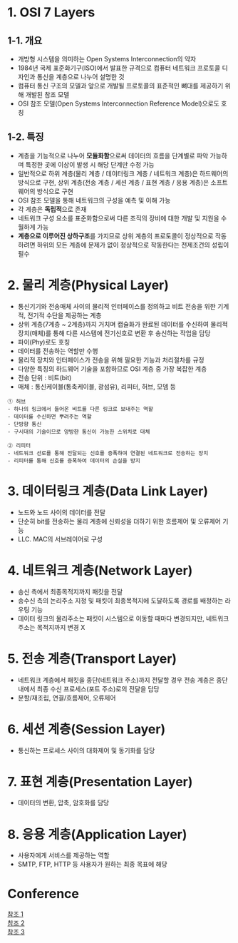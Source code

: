 # 1. OSI 7 Layers
## 1-1. 개요
- 개방형 시스템을 의미하는 Open Systems Interconnection의 약자
- 1984년 국제 표준화기구(ISO)에서 발표한 규격으로 컴퓨터 네트워크 프로토콜 디자인과 통신을 계층으로 나누어 설명한 것
- 컴퓨터 통신 구조의 모델과 앞으로 개발될 프로토콜의 표준적인 뼈대를 제공하기 위해 개발된 참조 모델
- OSI 참조 모델(Open Systems Interconnection Reference Model)으로도 호칭

## 1-2. 특징
- 계층을 기능적으로 나누어 **모듈화함**으로써 데이터의 흐름을 단계별로 파악 가능하며 특정한 곳에 이상이 발생 시 해당 단계만 수정 가능
- 일반적으로 하위 계층(물리 계층 / 데이터링크 계층 / 네트워크 계층)은 하드웨어의 방식으로 구현, 상위 계층(전송 계층 / 세션 계층 / 표현 계층 / 응용 계층)은 소프트웨어의 방식으로 구현
- OSI 참조 모델을 통해 네트워크의 구성을 예측 및 이해 가능
- 각 계층은 **독립적**으로 존재
- 네트워크 구성 요소를 표준화함으로써 다른 조직의 장비에 대한 개발 및 지원을 수월하게 가능
- **계층으로 이루어진 상하구조**를 가지므로 상위 계층의 프로토콜이 정상적으로 작동하려면 하위의 모든 계층에 문제가 없이 정상적으로 작동한다는 전제조건의 성립이 필수

# 2. 물리 계층(Physical Layer)
- 통신기기와 전송매체 사이의 물리적 인터페이스를 정의하고 비트 전송을 위한 기계적, 전기적 수단을 제공하는 계층
- 상위 계층(7계층 ~ 2계층)까지 거치며 캡슐화가 완료된 데이터를 수신하여 물리적 장치(매체)를 통해 다른 시스템에 전기신호로 변환 후 송신하는 작업을 담당
- 파이(Phy)로도 호칭
- 데이터를 전송하는 역할만 수행
- 물리적 장치와 인터페이스가 전송을 위해 필요한 기능과 처리절차를 규정
- 다양한 특징의 하드웨어 기술을 포함하므로 OSI 계층 중 가장 복잡한 계층
- 전송 단위 : 비트(bit)
- 매체 : 통신케이블(통축케이블, 광섬유), 리피터, 허브, 모뎀 등
```
① 허브
- 하나의 링크에서 들어온 비트를 다른 링크로 보내주는 역할
- 데이터를 수신하면 뿌려주는 역할
- 단방향 통신
- 구시대의 기술이므로 양방햔 통신이 가능한 스위치로 대체

② 리피터
- 네트워크 선로를 통해 전달되는 신호를 증폭하여 연결된 네트워크로 전송하는 장치
- 리피터를 통해 신호를 증폭하여 데이터의 손실을 방지
```

# 3. 데이터링크 계층(Data Link Layer)
- 노드와 노드 사이의 데이터를 전달
- 단순히 bit를 전송하는 물리 계층에 신뢰성을 더하기 위한 흐름제어 및 오류제어 기능
- LLC. MAC의 서브레이어로 구성

# 4. 네트워크 계층(Network Layer)
- 송신 측에서 최종목적지까지 패킷을 전달
- 송수신 측의 논리주소 지정 및 패킷이 최종목적지에 도달하도록 경로를 배정하는 라우팅 기능
- 데이터 링크의 물리주소는 패킷이 시스템으로 이동할 때마다 변경되지만, 네트워크 주소는 목적지까지 변경 X

# 5. 전송 계층(Transport Layer)
- 네트워크 계층에서 패킷을 종단(네트워크 주소)까지 전달할 경우 전송 계층은 종단 내에서 최종 수신 프로세스(포트 주소)로의 전달을 담당
- 분할/재조립, 연결/흐름제어, 오류제어

# 6. 세션 계층(Session Layer)
- 통신하는 프로세스 사이의 대화제어 및 동기화를 담당

# 7. 표현 계층(Presentation Layer)
- 데이터의 변환, 압축, 암호화를 담당

# 8. 응용 계층(Application Layer)
- 사용자에게 서비스를 제공하는 역할
- SMTP, FTP, HTTP 등 사용자가 원하는 최종 목표에 해당

# Conference
[참조 1](https://ko.wikipedia.org/wiki/OSI_%EB%AA%A8%ED%98%95)  
[참조 2](https://jhnyang.tistory.com/194)  
[참조 3](https://neul-carpediem.tistory.com/188)  
